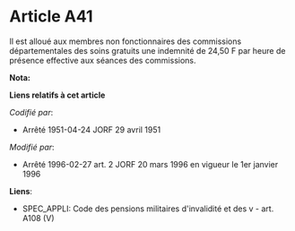 # Article A41

Il est alloué aux membres non fonctionnaires des commissions départementales des soins gratuits une indemnité de 24,50 F par
heure de présence effective aux séances des commissions.

**Nota:**



**Liens relatifs à cet article**

_Codifié par_:

  - Arrêté 1951-04-24 JORF 29 avril 1951

_Modifié par_:

  - Arrêté 1996-02-27 art. 2 JORF 20 mars 1996 en vigueur le 1er janvier 1996

**Liens**:

  - SPEC_APPLI: Code des pensions militaires d'invalidité et des v - art. A108 (V)
